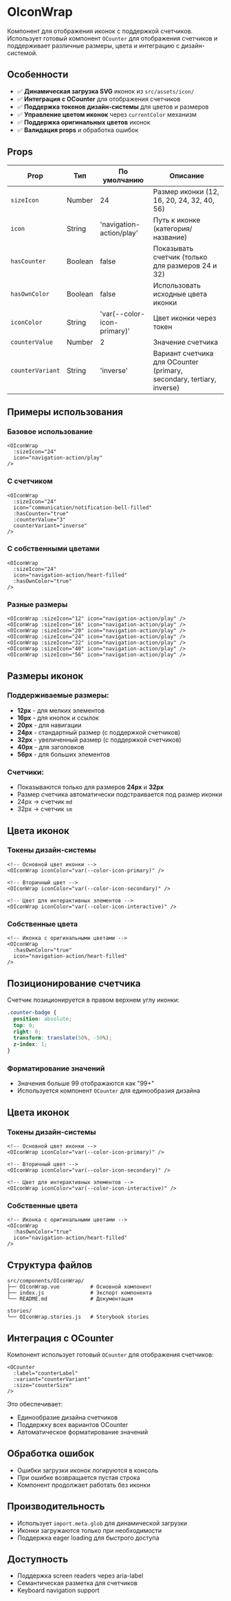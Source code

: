 # OIconWrap

Компонент для отображения иконок с поддержкой счетчиков. Использует готовый компонент `OCounter` для отображения счетчиков и поддерживает различные размеры, цвета и интеграцию с дизайн-системой.

## Особенности

- ✅ **Динамическая загрузка SVG** иконок из `src/assets/icon/`
- ✅ **Интеграция с OCounter** для отображения счетчиков
- ✅ **Поддержка токенов дизайн-системы** для цветов и размеров
- ✅ **Управление цветом иконок** через `currentColor` механизм
- ✅ **Поддержка оригинальных цветов** иконок
- ✅ **Валидация props** и обработка ошибок

## Props

| Prop | Тип | По умолчанию | Описание |
|------|-----|--------------|----------|
| `sizeIcon` | Number | 24 | Размер иконки (12, 16, 20, 24, 32, 40, 56) |
| `icon` | String | 'navigation-action/play' | Путь к иконке (категория/название) |
| `hasCounter` | Boolean | false | Показывать счетчик (только для размеров 24 и 32) |
| `hasOwnColor` | Boolean | false | Использовать исходные цвета иконки |
| `iconColor` | String | 'var(--color-icon-primary)' | Цвет иконки через токен |
| `counterValue` | Number | 2 | Значение счетчика |
| `counterVariant` | String | 'inverse' | Вариант счетчика для OCounter (primary, secondary, tertiary, inverse) |

## Примеры использования

### Базовое использование

```vue
<OIconWrap 
  :sizeIcon="24"
  icon="navigation-action/play"
/>
```

### С счетчиком

```vue
<OIconWrap 
  :sizeIcon="24"
  icon="communication/notification-bell-filled"
  :hasCounter="true"
  :counterValue="3"
  counterVariant="inverse"
/>
```

### С собственными цветами

```vue
<OIconWrap 
  :sizeIcon="24"
  icon="navigation-action/heart-filled"
  :hasOwnColor="true"
/>
```

### Разные размеры

```vue
<OIconWrap :sizeIcon="12" icon="navigation-action/play" />
<OIconWrap :sizeIcon="16" icon="navigation-action/play" />
<OIconWrap :sizeIcon="20" icon="navigation-action/play" />
<OIconWrap :sizeIcon="24" icon="navigation-action/play" />
<OIconWrap :sizeIcon="32" icon="navigation-action/play" />
<OIconWrap :sizeIcon="40" icon="navigation-action/play" />
<OIconWrap :sizeIcon="56" icon="navigation-action/play" />
```

## Размеры иконок

### Поддерживаемые размеры:
- **12px** - для мелких элементов
- **16px** - для кнопок и ссылок
- **20px** - для навигации
- **24px** - стандартный размер (с поддержкой счетчиков)
- **32px** - увеличенный размер (с поддержкой счетчиков)
- **40px** - для заголовков
- **56px** - для больших элементов

### Счетчики:
- Показываются только для размеров **24px** и **32px**
- Размер счетчика автоматически подстраивается под размер иконки
- 24px → счетчик `md`
- 32px → счетчик `sm`

## Цвета иконок

### Токены дизайн-системы

```vue
<!-- Основной цвет иконки -->
<OIconWrap iconColor="var(--color-icon-primary)" />

<!-- Вторичный цвет -->
<OIconWrap iconColor="var(--color-icon-secondary)" />

<!-- Цвет для интерактивных элементов -->
<OIconWrap iconColor="var(--color-icon-interactive)" />
```

### Собственные цвета

```vue
<!-- Иконка с оригинальными цветами -->
<OIconWrap 
  :hasOwnColor="true"
  icon="navigation-action/heart-filled"
/>
```

## Позиционирование счетчика

Счетчик позиционируется в правом верхнем углу иконки:

```css
.counter-badge {
  position: absolute;
  top: 0;
  right: 0;
  transform: translate(50%, -50%);
  z-index: 1;
}
```

### Форматирование значений

- Значения больше 99 отображаются как "99+"
- Используется компонент `OCounter` для единообразия дизайна

## Цвета иконок

### Токены дизайн-системы

```vue
<!-- Основной цвет иконки -->
<OIconWrap iconColor="var(--color-icon-primary)" />

<!-- Вторичный цвет -->
<OIconWrap iconColor="var(--color-icon-secondary)" />

<!-- Цвет для интерактивных элементов -->
<OIconWrap iconColor="var(--color-icon-interactive)" />
```

### Собственные цвета

```vue
<!-- Иконка с оригинальными цветами -->
<OIconWrap 
  :hasOwnColor="true"
  icon="navigation-action/heart-filled"
/>
```

## Структура файлов

```
src/components/OIconWrap/
├── OIconWrap.vue          # Основной компонент
├── index.js               # Экспорт компонента
└── README.md              # Документация

stories/
└── OIconWrap.stories.js   # Storybook stories
```

## Интеграция с OCounter

Компонент использует готовый `OCounter` для отображения счетчиков:

```vue
<OCounter 
  :label="counterLabel"
  :variant="counterVariant"
  :size="counterSize"
/>
```

Это обеспечивает:
- Единообразие дизайна счетчиков
- Поддержку всех вариантов OCounter
- Автоматическое форматирование значений

## Обработка ошибок

- Ошибки загрузки иконок логируются в консоль
- При ошибке возвращается пустая строка
- Компонент продолжает работать без иконки

## Производительность

- Использует `import.meta.glob` для динамической загрузки
- Иконки загружаются только при необходимости
- Поддержка eager loading для быстрого доступа

## Доступность

- Поддержка screen readers через aria-label
- Семантическая разметка для счетчиков
- Keyboard navigation support















